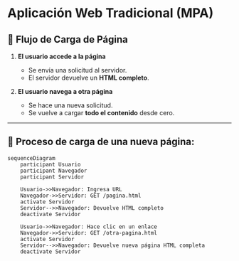 # Aplicación Web Tradicional (MPA)

## 📌 Flujo de Carga de Página

1. **El usuario accede a la página**
   - Se envía una solicitud al servidor.
   - El servidor devuelve un **HTML completo**.
  
2. **El usuario navega a otra página**
   - Se hace una nueva solicitud.
   - Se vuelve a cargar **todo el contenido** desde cero.

---

## 🔄 Proceso de carga de una nueva página:

```mermaid
sequenceDiagram
    participant Usuario
    participant Navegador
    participant Servidor

    Usuario->>Navegador: Ingresa URL
    Navegador->>Servidor: GET /pagina.html
    activate Servidor
    Servidor-->>Navegador: Devuelve HTML completo
    deactivate Servidor

    Usuario->>Navegador: Hace clic en un enlace
    Navegador->>Servidor: GET /otra-pagina.html
    activate Servidor
    Servidor-->>Navegador: Devuelve nueva página HTML completa
    deactivate Servidor